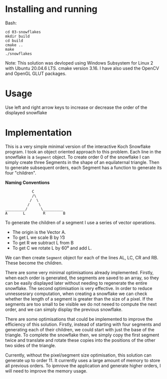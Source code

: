 # Installing and running

Bash:
```
cd 03-snowflakes
mkdir build
cd build
cmake ..
make
./snowflakes
```

Note: This solution was devloped using Windows Subsystem for Linux 2 with Ubuntu 20.04.6 LTS. cmake version 3.16. I have also used the OpenCV and OpenGL GLUT packages.

# Usage
Use left and right arrow keys to increase or decrease the order of the displayed snowflake

# Implementation

This is a very simple minimal version of the interactive Koch Snowflake program. I took an object oriented approach to this problem. Each line in the snowflake is a `Segment` object. To create order 0 of the snowflake I can simply create three Segments in the shape of an equilaternal triangle. Then to generate subsequent orders, each Segment has a function to generate its four "children".

**Naming Conventions**
```
            C
            /\
           /  \
          /    \
_________/      \_________
A       L        R        B
```

To generate the children of a segment I use a series of vector operations. 
- The origin is the Vector A. 
- To get L we scale B by ⅟3
- To get R we subtract L from B
- To get C we rotate L by 60⁰ and add L.

We can then create `Segment` object for each of the lines AL, LC, CR and RB. These become the children.

There are some very minimal optimisations already implemented. Firstly, when each order is generated, the segments are saved to an array, so they can be easily displayed later without needing to regenerate the entire snowflake. The second optimisation is very effective. In order to reduce unnessesrary computation, when creating a snowflake we can check whether the length of a segment is greater than the size of a pixel. If the segments are too small to be visible we do not neeed to compute the next order, and we can simply display the previous snowflake. 

There are some optimisations that could be implemented to improve the efficiency of this solution. Firstly, instead of starting with four segments and generating each of their children, we could start with just the base of the triangle. To complete the snowflake then, we simply copy the first segment twice and translate and rotate these copies into the positions of the other two sides of the triangle.

Currently, without the pixel/segment size optimisation, this solution can generate up to order 11. It currently uses a large amount of memory to store all previous orders. To ipmrove the application and generate higher orders, I will need to improve the memory usage.